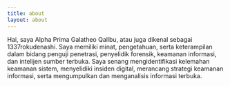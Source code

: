 ```yaml
---
title: about
layout: about
---
```


Hai, saya Alpha Prima Galatheo Qallbu, atau juga dikenal sebagai 1337rokudenashi. Saya memiliki minat, pengetahuan, serta keterampilan dalam bidang penguji penetrasi, penyelidik forensik, keamanan informasi, dan intelijen sumber terbuka. Saya senang mengidentifikasi kelemahan keamanan sistem, menyelidiki insiden digital, merancang strategi keamanan informasi, serta mengumpulkan dan menganalisis informasi terbuka.
